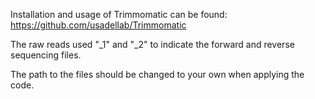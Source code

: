 Installation and usage of Trimmomatic can be found: 
https://github.com/usadellab/Trimmomatic

The raw reads used "_1" and "_2" to indicate the forward and reverse sequencing files.

The path to the files should be changed to your own when applying the code.
